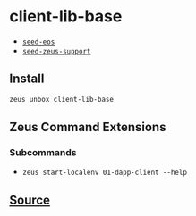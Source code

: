 
client-lib-base
====================









* [`seed-eos`](seed-eos.md)
* [`seed-zeus-support`](seed-zeus-support.md)




## Install
```bash
zeus unbox client-lib-base
```



## Zeus Command Extensions

### Subcommands
* ```zeus start-localenv 01-dapp-client --help```







## [Source](https://github.com/liquidapps-io/zeus-sdk/tree/master/boxes/groups/dapp-network/client-lib-base)